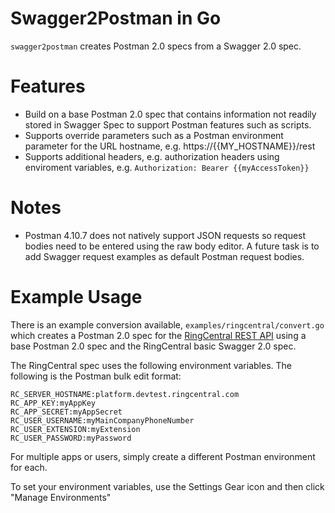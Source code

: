 Swagger2Postman in Go
=====================

`swagger2postman` creates Postman 2.0 specs from a Swagger 2.0 spec.

# Features

* Build on a base Postman 2.0 spec that contains information not readily stored in Swagger Spec to support Postman features such as scripts.
* Supports override parameters such as a Postman environment parameter for the URL hostname, e.g. https://{{MY_HOSTNAME}}/rest
* Supports additional headers, e.g. authorization headers using enviroment variables, e.g. `Authorization: Bearer {{myAccessToken}}`

# Notes

* Postman 4.10.7 does not natively support JSON requests so request bodies need to be entered using the raw body editor. A future task is to add Swagger request examples as default Postman request bodies.

# Example Usage

There is an example conversion available, `examples/ringcentral/convert.go` which creates a Postman 2.0 spec for the [RingCentral REST API](https://developers.ringcentral.com) using a base Postman 2.0 spec and the RingCentral basic Swagger 2.0 spec.

The RingCentral spec uses the following environment variables. The following is the Postman bulk edit format:

```
RC_SERVER_HOSTNAME:platform.devtest.ringcentral.com
RC_APP_KEY:myAppKey
RC_APP_SECRET:myAppSecret
RC_USER_USERNAME:myMainCompanyPhoneNumber
RC_USER_EXTENSION:myExtension
RC_USER_PASSWORD:myPassword
```

For multiple apps or users, simply create a different Postman environment for each.

To set your environment variables, use the Settings Gear icon and then click "Manage Environments"
